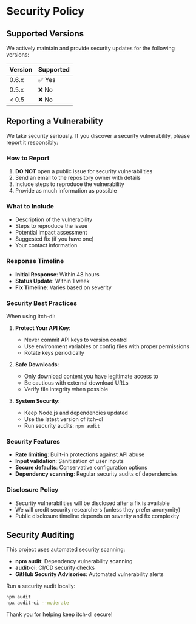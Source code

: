 # Security Policy

## Supported Versions

We actively maintain and provide security updates for the following versions:

| Version | Supported |
| ------- | --------- |
| 0.6.x   | ✅ Yes    |
| 0.5.x   | ❌ No     |
| < 0.5   | ❌ No     |

## Reporting a Vulnerability

We take security seriously. If you discover a security vulnerability, please
report it responsibly:

### How to Report

1. **DO NOT** open a public issue for security vulnerabilities
2. Send an email to the repository owner with details
3. Include steps to reproduce the vulnerability
4. Provide as much information as possible

### What to Include

- Description of the vulnerability
- Steps to reproduce the issue
- Potential impact assessment
- Suggested fix (if you have one)
- Your contact information

### Response Timeline

- **Initial Response**: Within 48 hours
- **Status Update**: Within 1 week
- **Fix Timeline**: Varies based on severity

### Security Best Practices

When using itch-dl:

1. **Protect Your API Key**:
   - Never commit API keys to version control
   - Use environment variables or config files with proper permissions
   - Rotate keys periodically

2. **Safe Downloads**:
   - Only download content you have legitimate access to
   - Be cautious with external download URLs
   - Verify file integrity when possible

3. **System Security**:
   - Keep Node.js and dependencies updated
   - Use the latest version of itch-dl
   - Run security audits: `npm audit`

### Security Features

- **Rate limiting**: Built-in protections against API abuse
- **Input validation**: Sanitization of user inputs
- **Secure defaults**: Conservative configuration options
- **Dependency scanning**: Regular security audits of dependencies

### Disclosure Policy

- Security vulnerabilities will be disclosed after a fix is available
- We will credit security researchers (unless they prefer anonymity)
- Public disclosure timeline depends on severity and fix complexity

## Security Auditing

This project uses automated security scanning:

- **npm audit**: Dependency vulnerability scanning
- **audit-ci**: CI/CD security checks
- **GitHub Security Advisories**: Automated vulnerability alerts

Run a security audit locally:

```bash
npm audit
npx audit-ci --moderate
```

Thank you for helping keep itch-dl secure!
